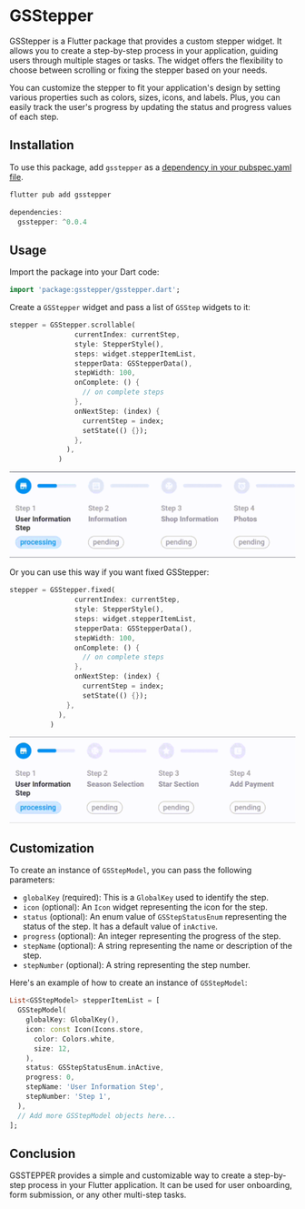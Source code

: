 # GSStepper

GSStepper is a Flutter package that provides a custom stepper widget. It allows you to create a step-by-step process in your application, guiding users through multiple stages or tasks. The widget offers the flexibility to choose between scrolling or fixing the stepper based on your needs.

You can customize the stepper to fit your application's design by setting various properties such as colors, sizes, icons, and labels. Plus, you can easily track the user's progress by updating the status and progress values of each step.



## Installation   

To use this package, add `gsstepper` as a [dependency in your pubspec.yaml file](https://flutter.dev/docs/development/packages-and-plugins/using-packages).

```dart
flutter pub add gsstepper
```

```dart
dependencies:
  gsstepper: ^0.0.4
```

## Usage

Import the package into your Dart code:

```dart
import 'package:gsstepper/gsstepper.dart';
```

Create a `GSStepper` widget and pass a list of `GSStep` widgets to it:

```dart
stepper = GSStepper.scrollable(
                currentIndex: currentStep,
                style: StepperStyle(),
                steps: widget.stepperItemList,
                stepperData: GSStepperData(),
                stepWidth: 100,
                onComplete: () {
                  // on complete steps
                },
                onNextStep: (index) {
                  currentStep = index;
                  setState(() {});
                },
              ),
            )
```
![Alt Text](https://github.com/ritagroup/gsstepper/blob/main/step_done.gif)

Or you can use this way if you want fixed GSStepper:
```dart
stepper = GSStepper.fixed(
                currentIndex: currentStep,
                style: StepperStyle(),
                steps: widget.stepperItemList,
                stepperData: GSStepperData(),
                stepWidth: 100,
                onComplete: () {
                  // on complete steps
                },
                onNextStep: (index) {
                  currentStep = index;
                  setState(() {});
              },
            ),
          )
```

![Alt Text](https://github.com/ritagroup/gsstepper/blob/main/step_faild.gif)

## Customization

To create an instance of `GSStepModel`, you can pass the following parameters:

- `globalKey` (required): This is a `GlobalKey` used to identify the step.
- `icon` (optional): An `Icon` widget representing the icon for the step. 
- `status` (optional): An enum value of `GSStepStatusEnum` representing the status of the step. It has a default value of `inActive`.
- `progress` (optional): An integer representing the progress of the step. 
- `stepName` (optional): A string representing the name or description of the step. 
- `stepNumber` (optional): A string representing the step number.

Here's an example of how to create an instance of `GSStepModel`:

```dart
List<GSStepModel> stepperItemList = [
  GSStepModel(
    globalKey: GlobalKey(),
    icon: const Icon(Icons.store,
      color: Colors.white,
      size: 12,
    ),
    status: GSStepStatusEnum.inActive,
    progress: 0,
    stepName: 'User Information Step',
    stepNumber: 'Step 1',
  ),
  // Add more GSStepModel objects here...
];
```


## Conclusion

GSSTEPPER provides a simple and customizable way to create a step-by-step process in your Flutter application. It can be used for user onboarding, form submission, or any other multi-step tasks.

